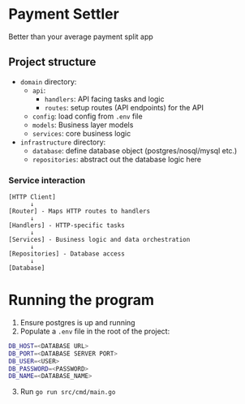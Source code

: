 # Payment Settler 

Better than your average payment split app

## Project structure
- `domain` directory:
    - `api`:
        - `handlers`: API facing tasks and logic
        - `routes`: setup routes (API endpoints) for the API
    - `config`: load config from `.env` file
    - `models`: Business layer models 
    - `services`: core business logic
- `infrastructure` directory:
    - `database`: define database object (postgres/nosql/mysql etc.)
    - `repositories`: abstract out the database logic here

### Service interaction

```
[HTTP Client]
      ↓
[Router] - Maps HTTP routes to handlers
      ↓
[Handlers] - HTTP-specific tasks
      ↓
[Services] - Business logic and data orchestration
      ↓
[Repositories] - Database access
      ↓
[Database]
```

# Running the program

1. Ensure postgres is up and running
2. Populate a `.env` file in the root of the project:

```sh
DB_HOST=<DATABASE URL>
DB_PORT=<DATABASE SERVER PORT>
DB_USER=<USER>
DB_PASSWORD=<PASSWORD>
DB_NAME=<DATABASE_NAME>
```

3. Run `go run src/cmd/main.go`
